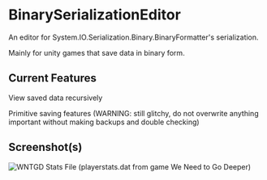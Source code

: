 # BinarySerializationEditor
 An editor for System.IO.Serialization.Binary.BinaryFormatter's serialization.
 
 Mainly for unity games that save data in binary form.


## Current Features
View saved data recursively

Primitive saving features (WARNING: still glitchy, do not overwrite anything important without making backups and double checking)

## Screenshot(s)

![WNTGD Stats File](https://user-images.githubusercontent.com/63355054/178562648-515373a2-db0d-473a-974c-50bf658b22b5.png)
(playerstats.dat from game We Need to Go Deeper)
